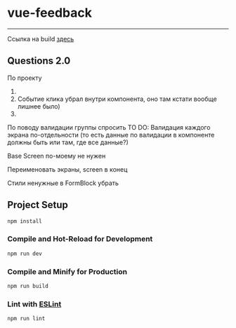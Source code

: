 # vue-feedback
---
Ссылка на build [здесь](https://zinchandrey.github.io/feedback-vue-app/)

## Questions 2.0

По проекту

1. 
2. Событие клика убрал внутри компонента, оно там кстати вообще лишнее было)
3.


По поводу валидации группы спросить 
TO DO:
Валидация каждого экрана по-отдельности (то есть данные по валидации в компоненте должны быть или там, где все данные?)

Base Screen по-моему не нужен

Переименовать экраны, screen в конец

Стили ненужные в FormBlock убрать

## Project Setup

```sh
npm install
```

### Compile and Hot-Reload for Development

```sh
npm run dev
```

### Compile and Minify for Production

```sh
npm run build
```

### Lint with [ESLint](https://eslint.org/)

```sh
npm run lint
```
